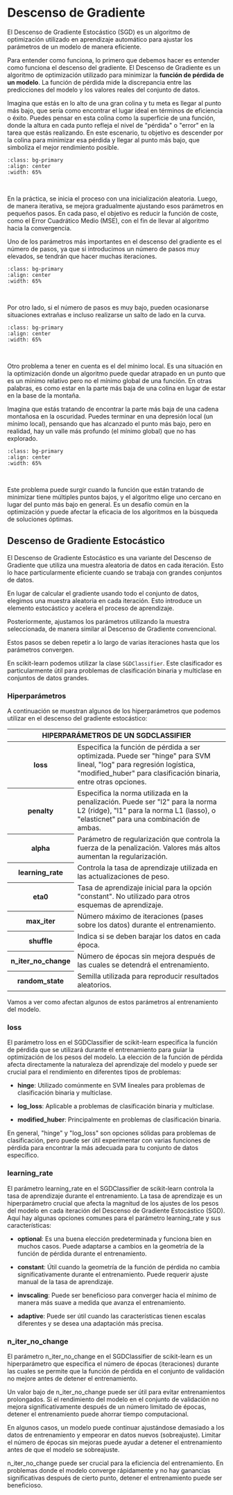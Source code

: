 # Descenso de Gradiente 
El Descenso de Gradiente Estocástico (SGD) es un algoritmo de optimización utilizado en aprendizaje automático para ajustar los parámetros de un modelo de manera eficiente.

Para entender como funciona, lo primero que debemos hacer es entender como funciona el descenso del gradiente. El Descenso de Gradiente es un algoritmo de optimización utilizado para minimizar la **función de pérdida de un modelo**. La función de pérdida mide la discrepancia entre las predicciones del modelo y los valores reales del conjunto de datos.

Imagina que estás en lo alto de una gran colina y tu meta es llegar al punto más bajo, que sería como encontrar el lugar ideal en términos de eficiencia o éxito. Puedes pensar en esta colina como la superficie de una función, donde la altura en cada punto refleja el nivel de "pérdida" o "error" en la tarea que estás realizando. En este escenario, tu objetivo es descender por la colina para minimizar esa pérdida y llegar al punto más bajo, que simboliza el mejor rendimiento posible.


```{image} ../../../images/sistemas_supervisados/clasificacion/11.png
:class: bg-primary
:align: center
:width: 65%
```
</br>

En la práctica, se inicia el proceso con una inicialización aleatoria. Luego, de manera iterativa, se mejora gradualmente ajustando esos parámetros en pequeños pasos. En cada paso, el objetivo es reducir la función de coste, como el Error Cuadrático Medio (MSE), con el fin de llevar al algoritmo hacia la convergencia. 

Uno de los parámetros más importantes en el descenso del gradiente es el número de pasos, ya que si introducimos un número de pasos muy elevados, se tendrán que hacer muchas iteraciones.

```{image} ../../../images/sistemas_supervisados/clasificacion/12.png
:class: bg-primary
:align: center
:width: 65%
```

</br>

Por otro lado, si el número de pasos es muy bajo, pueden ocasionarse situaciones extrañas e incluso realizarse un salto de lado en la curva.

```{image} ../../../images/sistemas_supervisados/clasificacion/13.png
:class: bg-primary
:align: center
:width: 65%
```

</br>

Otro problema a tener en cuenta es el del mínimo local. Es una situación en la optimización donde un algoritmo puede quedar atrapado en un punto que es un mínimo relativo pero no el mínimo global de una función. En otras palabras, es como estar en la parte más baja de una colina en lugar de estar en la base de la montaña.

Imagina que estás tratando de encontrar la parte más baja de una cadena montañosa en la oscuridad. Puedes terminar en una depresión local (un mínimo local), pensando que has alcanzado el punto más bajo, pero en realidad, hay un valle más profundo (el mínimo global) que no has explorado.

```{image} ../../../images/sistemas_supervisados/clasificacion/14.png
:class: bg-primary
:align: center
:width: 65%
```

</br>

Este problema puede surgir cuando la función que están tratando de minimizar tiene múltiples puntos bajos, y el algoritmo elige uno cercano en lugar del punto más bajo en general. Es un desafío común en la optimización y puede afectar la eficacia de los algoritmos en la búsqueda de soluciones óptimas.

## Descenso de Gradiente Estocástico 
El Descenso de Gradiente Estocástico es una variante del Descenso de Gradiente que utiliza una muestra aleatoria de datos en cada iteración. Esto lo hace particularmente eficiente cuando se trabaja con grandes conjuntos de datos.

En lugar de calcular el gradiente usando todo el conjunto de datos, elegimos una muestra aleatoria en cada iteración. Esto introduce un elemento estocástico y acelera el proceso de aprendizaje.

Posteriormente, ajustamos los parámetros utilizando la muestra seleccionada, de manera similar al Descenso de Gradiente convencional.

Estos pasos se deben repetir a lo largo de varias iteraciones hasta que los parámetros convergen.

En scikit-learn podemos utilizar la clase `SGDClassifier`. Este clasificador es particularmente útil para problemas de clasificación binaria y multiclase en conjuntos de datos grandes.

### Hiperparámetros
A continuación se muestran algunos de los hiperparámetros que podemos utilizar en el descenso del gradiente estocástico: 

<table class="table table-bordered my-table-border">
  <thead>
    <tr class="my-table-header">
      <th class="text-center my-table-header" colspan="4">HIPERPARÁMETROS DE UN SGDCLASSIFIER</th>
    </tr>
  </thead>
  <tbody>
    <tr>
      <th class="left-header" scope="row">loss</th>
      <td  colspan="3">Especifica la función de pérdida a ser optimizada. Puede ser "hinge" para SVM lineal, "log" para regresión logística, "modified_huber" para clasificación binaria, entre otras opciones.</td>
    </tr>
     <tr>
      <th class="left-header" scope="row">penalty</th>
      <td  colspan="3">Especifica la norma utilizada en la penalización. Puede ser "l2" para la norma L2 (ridge), "l1" para la norma L1 (lasso), o "elasticnet" para una combinación de ambas.</td>
    </tr>
    <tr>
      <th class="left-header" scope="row">alpha</th>
      <td  colspan="3">Parámetro de regularización que controla la fuerza de la penalización. Valores más altos aumentan la regularización.</td>
    </tr>
    <th class="left-header" scope="row">learning_rate</th>
      <td  colspan="3">Controla la tasa de aprendizaje utilizada en las actualizaciones de peso.</td>
    </tr>
    <th class="left-header" scope="row">eta0</th>
      <td  colspan="3">Tasa de aprendizaje inicial para la opción "constant". No utilizado para otros esquemas de aprendizaje.</td>
    </tr>
      <th class="left-header" scope="row">max_iter</th>
      <td  colspan="3">Número máximo de iteraciones (pases sobre los datos) durante el entrenamiento.</td>
    </tr>
    </tr>
      <th class="left-header" scope="row">shuffle</th>
      <td  colspan="3">Indica si se deben barajar los datos en cada época.</td>
    </tr>
    </tr>
      <th class="left-header" scope="row">n_iter_no_change</th>
      <td  colspan="3">Número de épocas sin mejora después de las cuales se detendrá el entrenamiento.</td>
    </tr>
    </tr>
      <th class="left-header" scope="row">random_state</th>
      <td  colspan="3">Semilla utilizada para reproducir resultados aleatorios.</td>
    </tr>
  </tbody>
</table>


Vamos a ver como afectan algunos de estos parámetros al entrenamiento del modelo.

### loss
El parámetro loss en el SGDClassifier de scikit-learn especifica la función de pérdida que se utilizará durante el entrenamiento para guiar la optimización de los pesos del modelo. La elección de la función de pérdida afecta directamente la naturaleza del aprendizaje del modelo y puede ser crucial para el rendimiento en diferentes tipos de problemas: 

- **hinge**: Utilizado comúnmente en SVM lineales para problemas de clasificación binaria y multiclase.

- **log_loss**: Aplicable a problemas de clasificación binaria y multiclase.

- **modified_huber**: Principalmente en problemas de clasificación binaria.

En general, "hinge" y "log_loss" son opciones sólidas para problemas de clasificación, pero puede ser útil experimentar con varias funciones de pérdida para encontrar la más adecuada para tu conjunto de datos específico. 

### learning_rate
El parámetro learning_rate en el SGDClassifier de scikit-learn controla la tasa de aprendizaje durante el entrenamiento. La tasa de aprendizaje es un hiperparámetro crucial que afecta la magnitud de los ajustes de los pesos del modelo en cada iteración del Descenso de Gradiente Estocástico (SGD). Aquí hay algunas opciones comunes para el parámetro learning_rate y sus características:

- **optional**: Es una buena elección predeterminada y funciona bien en muchos casos. Puede adaptarse a cambios en la geometría de la función de pérdida durante el entrenamiento.

- **constant**: Útil cuando la geometría de la función de pérdida no cambia significativamente durante el entrenamiento. Puede requerir ajuste manual de la tasa de aprendizaje.

- **invscaling**: Puede ser beneficioso para converger hacia el mínimo de manera más suave a medida que avanza el entrenamiento.

- **adaptive**: Puede ser útil cuando las características tienen escalas diferentes y se desea una adaptación más precisa.


### n_iter_no_change
El parámetro n_iter_no_change en el SGDClassifier de scikit-learn es un hiperparámetro que especifica el número de épocas (iteraciones) durante las cuales se permite que la función de pérdida en el conjunto de validación no mejore antes de detener el entrenamiento. 

Un valor bajo de n_iter_no_change puede ser útil para evitar entrenamientos prolongados. Si el rendimiento del modelo en el conjunto de validación no mejora significativamente después de un número limitado de épocas, detener el entrenamiento puede ahorrar tiempo computacional.

En algunos casos, un modelo puede continuar ajustándose demasiado a los datos de entrenamiento y empeorar en datos nuevos (sobreajuste). Limitar el número de épocas sin mejoras puede ayudar a detener el entrenamiento antes de que el modelo se sobreajuste.

n_iter_no_change puede ser crucial para la eficiencia del entrenamiento. En problemas donde el modelo converge rápidamente y no hay ganancias significativas después de cierto punto, detener el entrenamiento puede ser beneficioso.